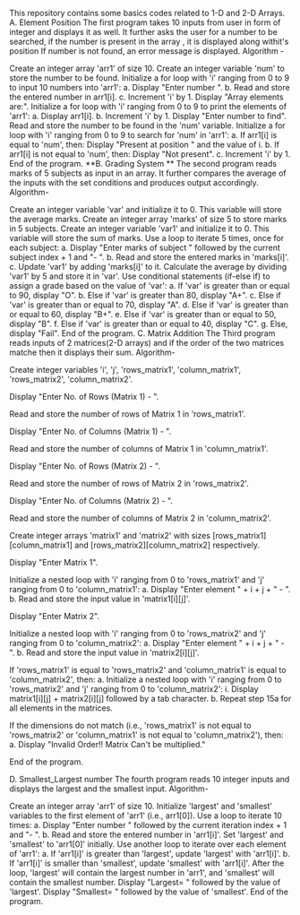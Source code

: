 This repository contains some basics codes related to 1-D and 2-D Arrays.
A. Element Position The first program takes 10 inputs from user in form of integer and displays it as well. It further asks the user for a number to be searched, if the number is present in the array , it is displayed along withit's position If number is not found, an error message is displayed. Algorithm -

Create an integer array 'arr1' of size 10.
Create an integer variable 'num' to store the number to be found.
Initialize a for loop with 'i' ranging from 0 to 9 to input 10 numbers into 'arr1': a. Display "Enter number ". b. Read and store the entered number in arr1[i]. c. Increment 'i' by 1.
Display "Array elements are:".
Initialize a for loop with 'i' ranging from 0 to 9 to print the elements of 'arr1': a. Display arr1[i]. b. Increment 'i' by 1.
Display "Enter number to find".
Read and store the number to be found in the 'num' variable.
Initialize a for loop with 'i' ranging from 0 to 9 to search for 'num' in 'arr1': a. If arr1[i] is equal to 'num', then:
Display "Present at position " and the value of i. b. If arr1[i] is not equal to 'num', then:
Display "Not present". c. Increment 'i' by 1.
End of the program.
**B. Grading System **
The second program reads marks of 5 subjects as input in an array.
It further compares the average of the inputs with the set conditions and produces output accordingly.
Algorithm-

Create an integer variable 'var' and initialize it to 0. This variable will store the average marks.
Create an integer array 'marks' of size 5 to store marks in 5 subjects.
Create an integer variable 'var1' and initialize it to 0. This variable will store the sum of marks.
Use a loop to iterate 5 times, once for each subject: a. Display "Enter marks of subject " followed by the current subject index + 1 and "- ". b. Read and store the entered marks in 'marks[i]'. c. Update 'var1' by adding 'marks[i]' to it.
Calculate the average by dividing 'var1' by 5 and store it in 'var'.
Use conditional statements (if-else if) to assign a grade based on the value of 'var': a. If 'var' is greater than or equal to 90, display "O". b. Else if 'var' is greater than 80, display "A+". c. Else if 'var' is greater than or equal to 70, display "A". d. Else if 'var' is greater than or equal to 60, display "B+". e. Else if 'var' is greater than or equal to 50, display "B". f. Else if 'var' is greater than or equal to 40, display "C". g. Else, display "Fail".
End of the program.
C. Matrix Addition
The Third program reads inputs of 2 matrices(2-D arrays) and if the order of the two matrices matche then it displays their sum.
Algorithm-

Create integer variables 'i', 'j', 'rows_matrix1', 'column_matrix1', 'rows_matrix2', 'column_matrix2'.

Display "Enter No. of Rows (Matrix 1) - ".

Read and store the number of rows of Matrix 1 in 'rows_matrix1'.

Display "Enter No. of Columns (Matrix 1) - ".

Read and store the number of columns of Matrix 1 in 'column_matrix1'.

Display "Enter No. of Rows (Matrix 2) - ".

Read and store the number of rows of Matrix 2 in 'rows_matrix2'.

Display "Enter No. of Columns (Matrix 2) - ".

Read and store the number of columns of Matrix 2 in 'column_matrix2'.

Create integer arrays 'matrix1' and 'matrix2' with sizes [rows_matrix1][column_matrix1] and [rows_matrix2][column_matrix2] respectively.

Display "Enter Matrix 1".

Initialize a nested loop with 'i' ranging from 0 to 'rows_matrix1' and 'j' ranging from 0 to 'column_matrix1': a. Display "Enter element " + i + j + " - ". b. Read and store the input value in 'matrix1[i][j]'.

Display "Enter Matrix 2".

Initialize a nested loop with 'i' ranging from 0 to 'rows_matrix2' and 'j' ranging from 0 to 'column_matrix2': a. Display "Enter element " + i + j + " - ". b. Read and store the input value in 'matrix2[i][j]'.

If 'rows_matrix1' is equal to 'rows_matrix2' and 'column_matrix1' is equal to 'column_matrix2', then: a. Initialize a nested loop with 'i' ranging from 0 to 'rows_matrix2' and 'j' ranging from 0 to 'column_matrix2': i. Display matrix1[i][j] + matrix2[i][j] followed by a tab character. b. Repeat step 15a for all elements in the matrices.

If the dimensions do not match (i.e., 'rows_matrix1' is not equal to 'rows_matrix2' or 'column_matrix1' is not equal to 'column_matrix2'), then: a. Display "Invalid Order!! Matrix Can't be multiplied."

End of the program.

D. Smallest_Largest number
The fourth program reads 10 integer inputs and displays the largest and the smallest input. Algorithm-

Create an integer array 'arr1' of size 10.
Initialize 'largest' and 'smallest' variables to the first element of 'arr1' (i.e., arr1[0]).
Use a loop to iterate 10 times: a. Display "Enter number " followed by the current iteration index + 1 and "- ". b. Read and store the entered number in 'arr1[i]'.
Set 'largest' and 'smallest' to 'arr1[0]' initially.
Use another loop to iterate over each element of 'arr1': a. If 'arr1[i]' is greater than 'largest', update 'largest' with 'arr1[i]'. b. If 'arr1[i]' is smaller than 'smallest', update 'smallest' with 'arr1[i]'.
After the loop, 'largest' will contain the largest number in 'arr1', and 'smallest' will contain the smallest number.
Display "Largest= " followed by the value of 'largest'.
Display "Smallest= " followed by the value of 'smallest'.
End of the program.
